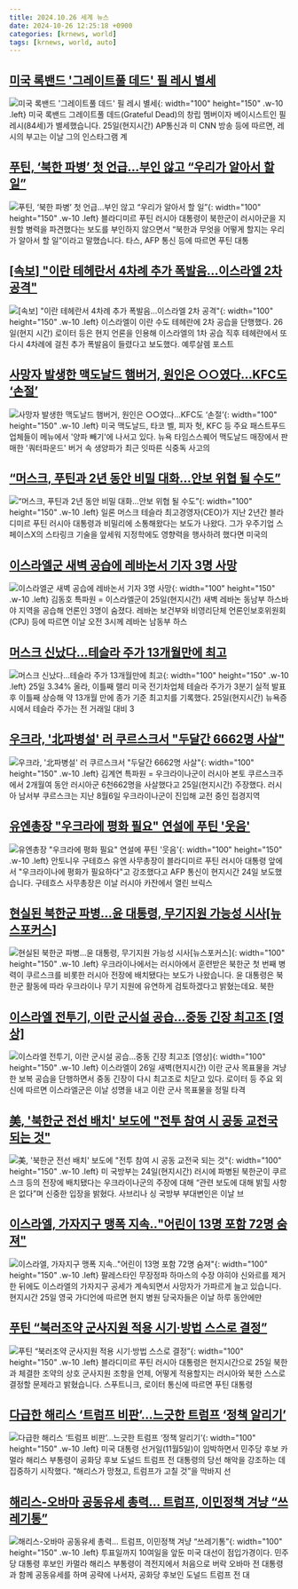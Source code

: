 ```yaml
---
title: 2024.10.26 세계 뉴스
date: 2024-10-26 12:25:18 +0900
categories: [krnews, world]
tags: [krnews, world, auto]
---
```

## [미국 록밴드 '그레이트풀 데드' 필 레시 별세](https://n.news.naver.com/mnews/article/057/0001849558)

![미국 록밴드 '그레이트풀 데드' 필 레시 별세](https://mimgnews.pstatic.net/image/origin/057/2024/10/26/1849558.jpg?type=nf220_150){: width="100" height="150" .w-10 .left}
미국 록밴드 그레이트풀 데드(Grateful Dead)의 창립 멤버이자 베이시스트인 필 레시(84세)가 별세했습니다. 25일(현지시간) AP통신과 미 CNN 방송 등에 따르면, 레시의 부고는 이날 그의 인스타그램 계

## [푸틴, ‘북한 파병’ 첫 언급…부인 않고 “우리가 알아서 할 일”](https://n.news.naver.com/mnews/article/056/0011825209)

![푸틴, ‘북한 파병’ 첫 언급…부인 않고 “우리가 알아서 할 일”](https://mimgnews.pstatic.net/image/origin/056/2024/10/25/11825209.jpg?type=nf220_150){: width="100" height="150" .w-10 .left}
블라디미르 푸틴 러시아 대통령이 북한군이 러시아군을 지원할 병력을 파견했다는 보도를 부인하지 않으면서 “북한과 무엇을 어떻게 할지는 우리가 알아서 할 일”이라고 말했습니다. 타스, AFP 통신 등에 따르면 푸틴 대통

## [[속보] "이란 테헤란서 4차례 추가 폭발음…이스라엘 2차 공격"](https://n.news.naver.com/mnews/article/011/0004407352)

![[속보] "이란 테헤란서 4차례 추가 폭발음…이스라엘 2차 공격"](https://mimgnews.pstatic.net/image/origin/011/2024/10/26/4407352.jpg?type=nf220_150){: width="100" height="150" .w-10 .left}
이스라엘이 이란 수도 테헤란에 2차 공습을 단행했다. 26일(현지 시간) 로이터 등은 현지 언론을 인용해 이스라엘의 1차 공습 직후 테헤란에서 또 다시 4차례에 걸친 추가 폭발음이 들렸다고 보도했다. 예루살렘 포스트

## [사망자 발생한 맥도날드 햄버거, 원인은 ○○였다...KFC도 ‘손절’](https://n.news.naver.com/mnews/article/016/0002379193)

![사망자 발생한 맥도날드 햄버거, 원인은 ○○였다...KFC도 ‘손절’](https://mimgnews.pstatic.net/image/origin/016/2024/10/25/2379193.jpg?type=nf220_150){: width="100" height="150" .w-10 .left}
미국 맥도날드, 타코 벨, 피자 헛, KFC 등 주요 패스트푸드 업체들이 메뉴에서 '양파 빼기'에 나서고 있다. 뉴욕 타임스스퀘어 맥도날드 매장에서 판매한 '쿼터파운드' 버거 속 생양파가 최근 잇따른 식중독 사고의

## [“머스크, 푸틴과 2년 동안 비밀 대화…안보 위협 될 수도”](https://n.news.naver.com/mnews/article/032/0003328599)

![“머스크, 푸틴과 2년 동안 비밀 대화…안보 위협 될 수도”](https://mimgnews.pstatic.net/image/origin/032/2024/10/25/3328599.jpg?type=nf220_150){: width="100" height="150" .w-10 .left}
일론 머스크 테슬라 최고경영자(CEO)가 지난 2년간 블라디미르 푸틴 러시아 대통령과 비밀리에 소통해왔다는 보도가 나왔다. 그가 우주기업 스페이스X의 스타링크 기술을 앞세워 지정학에도 영향력을 행사하려 했다면 미국의

## [이스라엘군 새벽 공습에 레바논서 기자 3명 사망](https://n.news.naver.com/mnews/article/001/0015007675)

![이스라엘군 새벽 공습에 레바논서 기자 3명 사망](https://mimgnews.pstatic.net/image/origin/001/2024/10/25/15007675.jpg?type=nf220_150){: width="100" height="150" .w-10 .left}
김동호 특파원 = 이스라엘군이 25일(현지시간) 새벽 레바논 동남부 하스바야 지역을 공습해 언론인 3명이 숨졌다. 레바논 보건부와 비영리단체 언론인보호위원회(CPJ) 등에 따르면 이날 오전 3시께 레바논 남동부 하스

## [머스크 신났다...테슬라 주가 13개월만에 최고](https://n.news.naver.com/mnews/article/009/0005385752)

![머스크 신났다...테슬라 주가 13개월만에 최고](https://mimgnews.pstatic.net/image/origin/009/2024/10/26/5385752.jpg?type=nf220_150){: width="100" height="150" .w-10 .left}
25일 3.34% 올라, 이틀째 랠리 미국 전기차업체 테슬라 주가가 3분기 실적 발표 후 이틀째 상승해 약 13개월 만에 종가 기준 최고치를 기록했다. 25일(현지시간) 뉴욕증시에서 테슬라 주가는 전 거래일 대비 3

## [우크라, '北파병설' 러 쿠르스크서 "두달간 6662명 사살"](https://n.news.naver.com/mnews/article/001/0015007632)

![우크라, '北파병설' 러 쿠르스크서 "두달간 6662명 사살"](https://mimgnews.pstatic.net/image/origin/001/2024/10/25/15007632.jpg?type=nf220_150){: width="100" height="150" .w-10 .left}
김계연 특파원 = 우크라이나군이 러시아 본토 쿠르스크주에서 2개월여 동안 러시아군 6천662명을 사살했다고 25일(현지시간) 주장했다. 러시아 남서부 쿠르스크는 지난 8월6일 우크라이나군이 진입해 교전 중인 접경지역

## [유엔총장 "우크라에 평화 필요" 연설에 푸틴 '웃음'](https://n.news.naver.com/mnews/article/214/0001382334)

![유엔총장 "우크라에 평화 필요" 연설에 푸틴 '웃음'](https://mimgnews.pstatic.net/image/origin/214/2024/10/25/1382334.jpg?type=nf220_150){: width="100" height="150" .w-10 .left}
안토니우 구테흐스 유엔 사무총장이 블라디미르 푸틴 러시아 대통령 앞에서 "우크라이나에 평화가 필요하다"고 강조했다고 AFP 통신이 현지시간 24일 보도했습니다. 구테흐스 사무총장은 이날 러시아 카잔에서 열린 브릭스

## [현실된 북한군 파병…윤 대통령, 무기지원 가능성 시사[뉴스포커스]](https://n.news.naver.com/mnews/article/422/0000688989)

![현실된 북한군 파병…윤 대통령, 무기지원 가능성 시사[뉴스포커스]](https://mimgnews.pstatic.net/image/origin/422/2024/10/25/688989.jpg?type=nf220_150){: width="100" height="150" .w-10 .left}
우크라이나에서는 러시아에서 훈련받은 북한군 첫 번째 병력이 쿠르스크를 비롯한 러시아 전장에 배치됐다는 보도가 나왔습니다. 윤 대통령은 북한군 활동에 따라 우크라이나 무기 지원에 유연하게 검토하겠다고 밝혔는데요. 북한

## [이스라엘 전투기, 이란 군시설 공습…중동 긴장 최고조 [영상]](https://n.news.naver.com/mnews/article/008/0005105808)

![이스라엘 전투기, 이란 군시설 공습…중동 긴장 최고조 [영상]](https://mimgnews.pstatic.net/image/origin/008/2024/10/26/5105808.jpg?type=nf220_150){: width="100" height="150" .w-10 .left}
이스라엘이 26일 새벽(현지시간) 이란 군사 목표물을 겨냥한 보복 공습을 단행하면서 중동 긴장이 다시 최고조로 치닫고 있다. 로이터 등 주요 외신에 따르면 이스라엘군은 이날 성명을 내고 이란 군사 목표물을 정밀 타격

## [美, '북한군 전선 배치' 보도에 "전투 참여 시 공동 교전국 되는 것"](https://n.news.naver.com/mnews/article/025/0003395976)

![美, '북한군 전선 배치' 보도에 "전투 참여 시 공동 교전국 되는 것"](https://mimgnews.pstatic.net/image/origin/025/2024/10/25/3395976.jpg?type=nf220_150){: width="100" height="150" .w-10 .left}
미 국방부는 24일(현지시간) 러시에 파병된 북한군이 쿠르스크 등의 전장에 배치됐다는 우크라이나군의 주장에 대해 “관련 보도에 대해 밝힐 사항은 없다”며 신중한 입장을 밝혔다. 사브리나 싱 국방부 부대변인은 이날 브

## [이스라엘, 가자지구 맹폭 지속‥"어린이 13명 포함 72명 숨져"](https://n.news.naver.com/mnews/article/214/0001382561)

![이스라엘, 가자지구 맹폭 지속‥"어린이 13명 포함 72명 숨져"](https://mimgnews.pstatic.net/image/origin/214/2024/10/26/1382561.jpg?type=nf220_150){: width="100" height="150" .w-10 .left}
팔레스타인 무장정파 하마스의 수장 야히야 신와르를 제거한 뒤에도 이스라엘의 가자지구 공세가 계속되면서 사망자가 가파르게 늘고 있습니다. 현지시간 25일 영국 가디언에 따르면 현지 병원 당국자들은 이날 하루 동안에만

## [푸틴 “북러조약 군사지원 적용 시기·방법 스스로 결정”](https://n.news.naver.com/mnews/article/056/0011825664)

![푸틴 “북러조약 군사지원 적용 시기·방법 스스로 결정”](https://mimgnews.pstatic.net/image/origin/056/2024/10/25/11825664.jpg?type=nf220_150){: width="100" height="150" .w-10 .left}
블라디미르 푸틴 러시아 대통령은 현지시간으로 25일 북한과 체결한 조약의 상호 군사지원 조항을 언제, 어떻게 적용할지는 러시아와 북한 스스로 결정할 문제라고 밝혔습니다. 스푸트니크, 로이터 통신에 따르면 푸틴 대통령

## [다급한 해리스 ‘트럼프 비판’…느긋한 트럼프 ‘정책 알리기’](https://n.news.naver.com/mnews/article/028/0002713190)

![다급한 해리스 ‘트럼프 비판’…느긋한 트럼프 ‘정책 알리기’](https://mimgnews.pstatic.net/image/origin/028/2024/10/25/2713190.jpg?type=nf220_150){: width="100" height="150" .w-10 .left}
미국 대통령 선거일(11월5일)이 임박하면서 민주당 후보 카멀라 해리스 부통령이 공화당 후보 도널드 트럼프 전 대통령의 당선 해악을 강조하는 데 집중하기 시작했다. “해리스가 망쳤고, 트럼프가 고칠 것”을 막바지 선

## [해리스-오바마 공동유세 총력… 트럼프, 이민정책 겨냥 “쓰레기통”](https://n.news.naver.com/mnews/article/005/0001734031)

![해리스-오바마 공동유세 총력… 트럼프, 이민정책 겨냥 “쓰레기통”](https://mimgnews.pstatic.net/image/origin/005/2024/10/26/1734031.jpg?type=nf220_150){: width="100" height="150" .w-10 .left}
투표일까지 10여일을 앞둔 미국 대선이 점입가경이다. 민주당 대통령 후보인 카멀라 해리스 부통령이 격전지에서 처음으로 버락 오바마 전 대통령과 함께 공동유세를 하며 공략에 나서자, 공화당 후보인 도널드 트럼프 전 대

